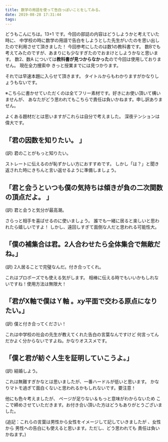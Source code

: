 ```yaml
---
title: 数学の用語を使って告白っぽいことをしてみる。
date: 2019-08-28 17:31:44
tags:
---
```


どうもこんにちは。13+1 です。今回の部誌の内容はどうしようかと考えていた時に、
中学校の時に数学の用語で告白をしようとした先生がいたのを思い出したので利用させて頂きました！
今回参考にしたのは数1の教科書です。
数Bでも考えてみたのですが、あまりにも少なすぎたのでおまけとしようかなと思います。
数2、数A については**教科書が見つからなかった**ので今回は使用しておりません。
現在全力捜索中 きっと授業までには見つかります。

それでは早速本題に入らせて頂きます。
タイトルからもわかりますがかなりしょうもないです。

※こちらに書かせていただくのは全てフリー素材です。好きにお使い頂いて構いませんが、
あなたがどう思われてもこちらで責任は負いかねます。申し訳ありません。

よくある題材だとは思いますがこれらは自分で考えました。
深夜テンションは偉大です。

## 「君の因数を知りたい。 」

(訳) 君のことがもっと知りたい。

ストレートに伝えるのが恥ずかしい方におすすめです。
しかし「は？」と聞き返された時にきちんと言い返せるように準備しましょう。

## 「君と会うといつも僕の気持ちは傾きが負の二次関数の頂点だよ。 」

(訳) 君と会うと気分が最高潮。

さらっと相手を喜ばせるのに使いましょう。
誰でも一緒に居ると楽しいと思われたら嬉しいですよ！
しかし、遠回しすぎて面倒な人だと思われる可能性大。

## 「僕の補集合は君。2人合わせたら全体集合で無敵だね。」

(訳) 2人居ることで完璧なんだ。付き合ってくれ。

これはプロポーズでも使える気がします。
相棒に伝える時でもいいかもしれないですね！使用方法は無限大！

## 「君がX軸で僕はＹ軸 。$xy$平面で交わる原点になりたい。」

(訳) 僕と付き合ってください！

これは中学校の社会の先生が教えてくれた告白の言葉なんですけど
何言ってんだかよく分からないですよね。かなりオススメです。

## 「僕と君が紡ぐ人生を証明していこうよ。」

(訳) 結婚しよう。

これは無難すぎかなとは思いましたが、一番ハードルが低いと思います。
かなりマトモ過ぎて面白くないと思われるかもしれないです。要注意！

他にも色々考えましたが、
ページが足りない＆もっと意味がわからないため
ここで締めさせていただきます。お付き合い頂いた方はどうもありがとうございました。

(追記：これらの言葉は男性から女性をイメージして記していきましたが 、女性から
男性への告白にも使えると思います。ただし、どう思われても 責任は負いかねます。)
